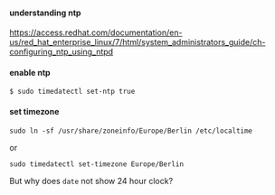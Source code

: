 #### understanding ntp

https://access.redhat.com/documentation/en-us/red_hat_enterprise_linux/7/html/system_administrators_guide/ch-configuring_ntp_using_ntpd

#### enable ntp

```
$ sudo timedatectl set-ntp true
```

#### set timezone

```
sudo ln -sf /usr/share/zoneinfo/Europe/Berlin /etc/localtime
```

or

```
sudo timedatectl set-timezone Europe/Berlin
```

But why does `date` not show 24 hour clock?
